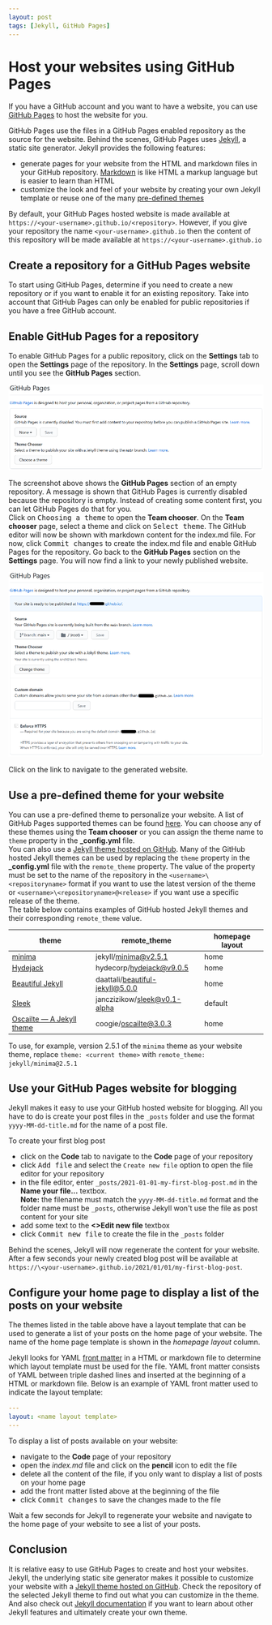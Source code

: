 ```yaml
---
layout: post
tags: [Jekyll, GitHub Pages]
---
```


# Host your websites using GitHub Pages

If you have a GitHub account and you want to have a website, you can use [GitHub Pages][1] to host the website for you.

GitHub Pages use the files in a GitHub Pages enabled repository as the source for the website. Behind the scenes, GitHub Pages uses [Jekyll][2], a static site generator. Jekyll provides the following features:

- generate pages for your website from the HTML and markdown files in your GitHub repository. [Markdown][3] is like HTML a markup language but is easier to learn than HTML
- customize the look and feel of your website by creating your own Jekyll template or reuse one of the many [pre-defined themes][4]

By default, your GitHub Pages hosted website is made available at `https://<your-username>.github.io/<repository>`. However, if you give your repository the name `<your-username>.github.io` then the content of this repository will be made available at `https://<your-username>.github.io`

## Create a repository for a GitHub Pages website

To start using GitHub Pages, determine if you need to create a new repository or if you want to enable it for an existing repository. Take into account that GitHub Pages can only be enabled for public repositories if you have a free GitHub account.

## Enable GitHub Pages for a repository

To enable GitHub Pages for a public repository, click on the **Settings** tab to open the **Settings** page of the repository. In the **Settings** page, scroll down until you see the **GitHub Pages** section.

![GitHub Pages settings](/img/github-pages-settings.png)

The screenshot above shows the **GitHub Pages** section of an empty repository. A message is shown that GitHub Pages is currently disabled because the repository is empty. Instead of creating some content first, you can let GitHub Pages do that for you.  
Click on <kbd>Choosing a theme</kbd> to open the **Team chooser**. On the **Team chooser** page, select a theme and click on <kbd>Select theme</kbd>. The GitHub editor will now be shown with markdown content for the index.md file. For now, click <kbd>Commit changes</kbd> to create the index.md file and enable GitHub Pages for the repository. Go back to the **GitHub Pages** section on the **Settings** page. You will now find a link to your newly published website.

![GitHub Pages enabled settings](/img/github-pages-enabled-settings.png)

Click on the link to navigate to the generated website.

## Use a pre-defined theme for your website

You can use a pre-defined theme to personalize your website. A list of GitHub Pages supported themes can be found [here][5]. You can choose any of these themes using the **Team chooser** or you can assign the theme name to `theme` property in the **_config.yml** file.  
You can also use a [Jekyll theme hosted on GitHub][6]. Many of the GitHub hosted Jekyll themes can be used by replacing the `theme` property in the **_config.yml** file with the `remote_theme` property. The value of the property must be set to the name of the repository in the `<username>\<repositoryname>` format if you want to use the latest version of the theme or `<username>\<repositoryname>@<release>` if you want use a specific release of the theme.  
The table below contains examples of GitHub hosted Jekyll themes and their corresponding `remote_theme` value.

| theme | remote_theme | homepage layout |
|---|---| --- |
| [minima](https://github.com/jekyll/minima) | jekyll/minima@v2.5.1 | home |
| [Hydejack](https://github.com/hydecorp/hydejack) | hydecorp/hydejack@v9.0.5 | home |
| [Beautiful Jekyll](https://github.com/daattali/beautiful-jekyll) | daattali/beautiful-jekyll@5.0.0 | home |
| [Sleek](https://github.com/janczizikow/sleek) | janczizikow/sleek@v0.1-alpha | default |
| [Oscailte — A Jekyll theme](https://github.com/coogie/oscailte) | coogie/oscailte@3.0.3 | home |

To use, for example, version 2.5.1 of the `minima` theme as your website theme, replace `theme: <current theme>` with `remote_theme: jekyll/minima@2.5.1`

## Use your GitHub Pages website for blogging

Jekyll makes it easy to use your GitHub hosted website for blogging. All you have to do is create your post files in the `_posts` folder and use the format `yyyy-MM-dd-title.md` for the name of a post file.

To create your first blog post

- click on the **Code** tab to navigate to the **Code** page of your repository
- click <kbd>Add file</kbd> and select the `Create new file` option to open the file editor for your repository
- in the file editor, enter `_posts/2021-01-01-my-first-blog-post.md` in the **Name your file...** textbox.  
  **Note:** the filename must match the `yyyy-MM-dd-title.md` format and the folder name must be `_posts`, otherwise Jekyll won't use the file as post content for your site
- add some text to the **\<>Edit new file** textbox
- click <kbd>Commit new file</kbd> to create the file in the `_posts` folder

Behind the scenes, Jekyll will now regenerate the content for your website. After a few seconds your newly created blog post will be available at `https://\<your-username>.github.io/2021/01/01/my-first-blog-post`.

## Configure your home page to display a list of the posts on your website

The themes listed in the table above have a layout template that can be used to generate a list of your posts on the home page of your website. The name of the home page template is shown in the *homepage layout* column.

Jekyll looks for YAML [front matter][7] in a HTML or markdown file to determine which layout template must be used for the file. YAML front matter consists of YAML between triple dashed lines and inserted at the beginning of a HTML or markdown file. Below is an example of YAML front matter used to indicate the layout template:

``` yaml
---
layout: <name layout template>
---
```

To display a list of posts available on your website:

- navigate to the **Code** page of your repository
- open the *index.md* file and click on the **pencil** icon to edit the file
- delete all the content of the file, if you only want to display a list of posts on your home page
- add the front matter listed above at the beginning of the file
- click <kbd>Commit changes</kbd> to save the changes made to the file

Wait a few seconds for Jekyll to regenerate your website and navigate to the home page of your website to see a list of your posts.

## Conclusion

It is relative easy to use GitHub Pages to create and host your websites. Jekyll, the underlying static site generator makes it possible to customize your website with a [Jekyll theme hosted on GitHub][6]. Check the repository of the selected Jekyll theme to find out what you can customize in the theme. And also check out [Jekyll documentation][8] if you want to learn about other Jekyll features and ultimately create your own theme.

[1]: https://pages.github.com
[2]: https://jekyllrb.com/
[3]: https://docs.github.com/en/free-pro-team@latest/github/writing-on-github/basic-writing-and-formatting-syntax
[4]: https://jekyllrb.com/docs/themes/#pick-up-a-theme
[5]: https://pages.github.com/themes
[6]: https://github.com/topics/jekyll-theme
[7]: https://jekyllrb.com/docs/front-matter
[8]: https://jekyllrb.com/docs/